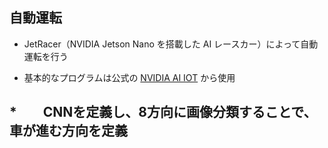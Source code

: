 ## 自動運転
* JetRacer（NVIDIA Jetson Nano を搭載した AI レースカー）によって自動運転を行う

* 基本的なプログラムは公式の [NVIDIA AI IOT](https://sites.google.com/view/ehime-nlp/) から使用　　

*　　CNNを定義し、8方向に画像分類することで、車が進む方向を定義
  -  

